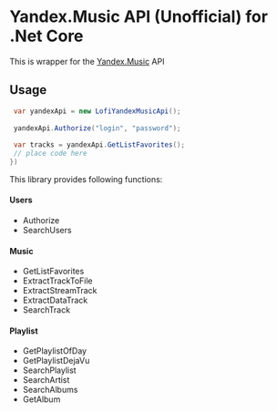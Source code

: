 Yandex.Music API (Unofficial) for .Net Core
====

This is wrapper for the [Yandex.Music](http://music.yandex.ru/) API

Usage
-------

```C#
 var yandexApi = new LofiYandexMusicApi();
 
 yandexApi.Authorize("login", "password");
 
 var tracks = yandexApi.GetListFavorites();
 // place code here
})
```

This library provides following functions:

#### Users

- Authorize
- SearchUsers

#### Music

- GetListFavorites
- ExtractTrackToFile
- ExtractStreamTrack
- ExtractDataTrack
- SearchTrack

#### Playlist

- GetPlaylistOfDay
- GetPlaylistDejaVu
- SearchPlaylist
- SearchArtist
- SearchAlbums
- GetAlbum

